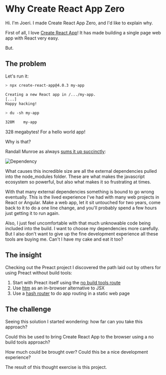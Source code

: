 # Why Create React App Zero

Hi. I'm Joeri. I made Create React App Zero, and I'd like to explain why.

First of all, I love [Create React App](https://create-react-app.dev/)! It has made building a single page web app with React very easy.

But.

## The problem

Let's run it:

```sh
> npx create-react-app@4.0.3 my-app

Creating a new React app in /.../my-app.
[...]
Happy hacking!

> du -sh my-app

328M    my-app
```

328 megabytes! For a hello world app!

Why is that?

Randall Munroe as always [sums it up succinctly](https://xkcd.com/2347/):

![Dependency](https://imgs.xkcd.com/comics/dependency.png)

What causes this incredible size are all the external dependencies pulled into the node_modules folder. These are what makes the javascript ecosystem so powerful, but also what makes it so frustrating at times.

With that many external dependencies something is bound to go wrong eventually. This is the lived experience I've had with many web projects in React or Angular. Make a web app, let it sit untouched for two years, come back to it to do a one line change, and you'll probably spend a few hours just getting it to run again.

Also, I just feel uncomfortable with that much unknowable code being included into the build. I want to choose my dependencies more carefully. But I also don't want to give up the fine development experience all these tools are buying me. Can't I have my cake and eat it too?

## The insight

Checking out the Preact project I discovered the path laid out by others for using Preact without build tools:

1. Start with Preact itself using the [no build tools route](https://preactjs.com/guide/v10/getting-started/#no-build-tools-route)
2. Use [htm](https://github.com/developit/htm) as an in-browser alternative to JSX
3. Use a [hash router](https://jsfiddle.net/developit/gLyL6rbn/) to do app routing in a static web page

## The challenge

Seeing this solution I started wondering: how far can you take this approach?

Could this be used to bring Create React App to the browser using a no build tools approach?

How much could be brought over? Could this be a nice development experience?

The result of this thought exercise is this project.
